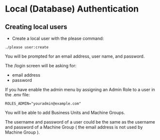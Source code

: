 # Local (Database) Authentication #

## Creating local users

- Create a local user with the please command:
```
./please user:create
```

You will be prompted for an email address, user name, and password.

The /login screen will be asking for:
- email address
- password

If you have enable the admin menu by assigning an Admin Role to a user in the .env file:

```
ROLES_ADMIN="youradmin@example.com"
```

You will be able to add Business Units and Machine Groups.

The username and password of a user could be the same as the username and password of a Machine Group ( the email address is not used by Machine Group ).
